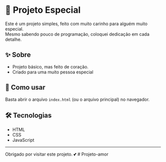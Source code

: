 # 💖 Projeto Especial

Este é um projeto simples, feito com muito carinho para alguém muito especial.  
Mesmo sabendo pouco de programação, coloquei dedicação em cada detalhe.  

## ✨ Sobre

- Projeto básico, mas feito de coração.
- Criado para uma muito pessoa especial  

## 🚀 Como usar

Basta abrir o arquivo `index.html` (ou o arquivo principal) no navegador.

## 🛠️ Tecnologias

- HTML  
- CSS  
- JavaScript  

---

Obrigado por visitar este projeto. 💕
#   P r o j e t o - a m o r 
 
 

